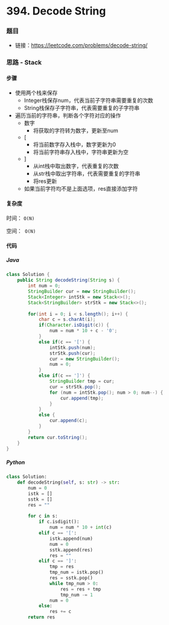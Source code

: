 # 394. Decode String

### 题目

- 链接：https://leetcode.com/problems/decode-string/



### 思路 - Stack

#### 步骤

- 使用两个栈来保存
  - Integer栈保存num，代表当前子字符串需要重复的次数
  - String栈保存子字符串，代表需要重复的子字符串
- 遍历当前的字符串，判断各个字符对应的操作
  - 数字
    - 将获取的字符转为数字，更新至num
  - [
    - 将当前数字存入栈中，数字更新为0
    - 将当前字符串存入栈中，字符串更新为空
  - ]
    - 从int栈中取出数字，代表重复的次数
    - 从str栈中取出字符串，代表需要重复的字符串
    - 将res更新
  - 如果当前字符均不是上面选项，res直接添加字符





#### 复杂度

时间： `O(N)`

空间：` O(N)`



#### 代码

##### Java

```java
class Solution {
    public String decodeString(String s) {
        int num = 0;
        StringBuilder cur = new StringBuilder();
        Stack<Integer> intStk = new Stack<>();
        Stack<StringBuilder> strStk = new Stack<>();
        
        for(int i = 0; i < s.length(); i++) {
            char c = s.charAt(i);
            if(Character.isDigit(c)) {
                num = num * 10 + c - '0';
            }
            else if(c == '[') {
                intStk.push(num);
                strStk.push(cur);
                cur = new StringBuilder();
                num = 0;
            }
            else if(c == ']') {
                StringBuilder tmp = cur;
                cur = strStk.pop();
                for (num = intStk.pop(); num > 0; num--) {
                    cur.append(tmp);
                }
            }
            else {
                cur.append(c);
            }
        }
        return cur.toString();
    }
}
```



##### Python

```python
class Solution:
    def decodeString(self, s: str) -> str:
        num = 0
        istk = []
        sstk = []
        res = ""
        
        for c in s:
            if c.isdigit():
                num = num * 10 + int(c)
            elif c == '[':
                istk.append(num)
                num = 0
                sstk.append(res)
                res = ""
            elif c == ']':
                tmp = res
                tmp_num = istk.pop()
                res = sstk.pop()
                while tmp_num > 0:
                    res = res + tmp
                    tmp_num -= 1
                num = 0
            else:
                res += c
        return res
```